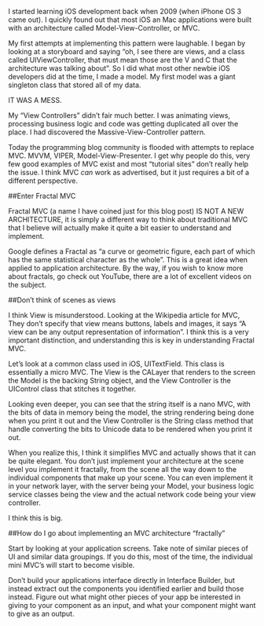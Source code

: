 <!--
Title: Fractal MVC: A Flexible iOS Architecture
Description: Examining MVC from a different point of view.
Date: 2018/09/04
Template: post
Blog: false
-->

I started learning iOS development back when 2009 (when iPhone OS 3 came out). I quickly found out that most iOS an Mac applications were built with an architecture called Model-View-Controller, or MVC. 

My first attempts at implementing this pattern were laughable. I began by looking at a storyboard and saying “oh, I see there are views, and a class called UIViewController, that must mean those are the V and C that the architecture was talking about”. So I did what most other newbie iOS developers did at the time, I made a model. My first model was a giant singleton class that stored all of my data. 

IT WAS A MESS.

My “View Controllers” didn’t fair much better. I was animating views, processing business logic and code was getting duplicated all over the place. I had discovered the Massive-View-Controller pattern.

Today the programming blog community is flooded with attempts to replace MVC. MVVM, VIPER, Model-View-Presenter. I get why people do this, very few good examples of MVC exist and most “tutorial sites” don’t really help the issue. I think MVC *can* work as advertised, but it just requires a bit of a different perspective.

##Enter Fractal MVC

Fractal MVC (a name I have coined just for this blog post) IS NOT A NEW ARCHITECTURE, it is simply a different way to think about traditional MVC that I believe will actually make it quite a bit easier to understand and implement.

Google defines a Fractal as “a curve or geometric figure, each part of which has the same statistical character as the whole”. This is a great idea when applied to application architecture. By the way, if you wish to know more about fractals, go check out YouTube, there are a lot of excellent videos on the subject.

##Don’t think of scenes as views

I think View is misunderstood. Looking at the Wikipedia article for MVC, They don’t specify that view means buttons, labels and images, it says “A view can be any output representation of information”. I think this is a very important distinction, and understanding this is key in understanding Fractal MVC.

Let’s look at a common class used in iOS, UITextField. This class is essentially a micro MVC. The View is the CALayer that renders to the screen the Model is the backing String object, and the View Controller is the UIControl class that stitches it together. 

Looking even deeper, you can see that the string itself is a nano MVC, with the bits of data in memory being the model, the string rendering being done when you print it out and the View Controller is the String class method that handle converting the bits to Unicode data to be rendered when you print it out.

<Insert graphic showing MVC within MVC>

When you realize this, I think it simplifies MVC and actually shows that it can be quite elegant. You don’t just implement your architecture at the scene level you implement it fractally, from the scene all the way down to the individual components that make up your scene. You can even implement it in your network layer, with the server being your Model, your business logic service classes being the view and the actual network code being your view controller.

I think this is big.

##How do I go about implementing an MVC architecture “fractally”

Start by looking at your application screens. Take note of similar pieces of UI and similar data groupings. If you do this, most of the time, the individual mini MVC’s will start to become visible.

Don’t build your applications interface directly in Interface Builder, but instead extract out the components you identified earlier and build those instead. Figure out what might other pieces of your app be interested in giving to your component as an input, and what your component might want to give as an output.
